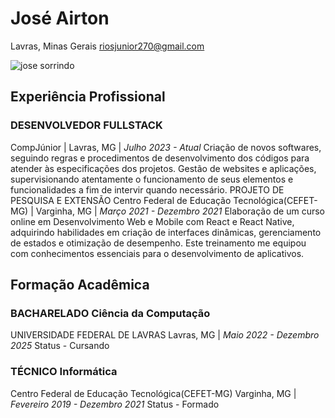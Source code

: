 # José Airton
Lavras, Minas Gerais
riosjunior270@gmail.com

![jose sorrindo](https://github.com/user-attachments/assets/bf92cbf5-a6a7-434f-9364-00c92475e6a4)

## Experiência Profissional

### DESENVOLVEDOR FULLSTACK
CompJúnior | Lavras, MG | _Julho 2023 - Atual_
Criação de novos softwares, seguindo regras e procedimentos de desenvolvimento dos
códigos para atender às especificações dos projetos.
Gestão de websites e aplicações, supervisionando atentamente o funcionamento de
seus elementos e funcionalidades a fim de intervir quando necessário.
PROJETO DE PESQUISA E EXTENSÃO
Centro Federal de Educação Tecnológica(CEFET-MG) | Varginha, MG | _Março 2021 -
Dezembro 2021_
Elaboração de um curso online em Desenvolvimento Web e Mobile com React e React
Native, adquirindo habilidades em criação de interfaces dinâmicas, gerenciamento de
estados e otimização de desempenho. Este treinamento me equipou com conhecimentos
essenciais para o desenvolvimento de aplicativos.

## Formação Acadêmica

### BACHARELADO Ciência da Computação
UNIVERSIDADE FEDERAL DE LAVRAS
Lavras, MG | _Maio 2022 - Dezembro 2025_
Status - Cursando
### TÉCNICO Informática
Centro Federal de Educação Tecnológica(CEFET-MG)
Varginha, MG | _Fevereiro 2019 - Dezembro 2021_
Status - Formado
